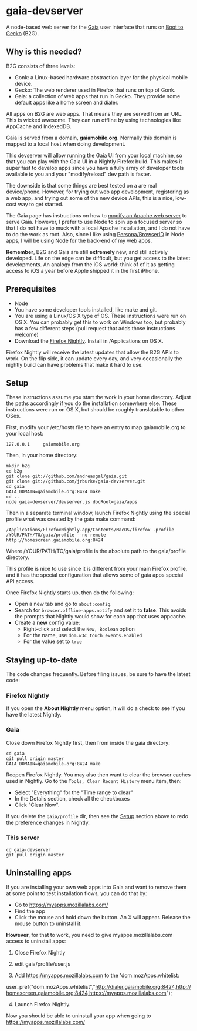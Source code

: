 # gaia-devserver

A node-based web server for the [Gaia](https://wiki.mozilla.org/Gaia) user
interface that runs on [Boot to Gecko](https://wiki.mozilla.org/B2G) (B2G).

## Why is this needed? <a name="why"></a>

B2G consists of three levels:

* Gonk: a Linux-based hardware abstraction layer for the physical mobile device.
* Gecko: The web renderer used in Firefox that runs on top of Gonk.
* Gaia: a collection of web apps that run in Gecko. They provide some default
  apps like a home screen and dialer.

All apps on B2G are web apps. That means they are served from an URL. This is
wicked awesome. They can run offline by using technologies like AppCache and
IndexedDB.

Gaia is served from a domain, **gaiamobile.org**. Normally this domain is
mapped to a local host when doing development.

This devserver will allow running the Gaia UI from your local machine, so that
you can play with the Gaia UI in a Nightly Firefox build. This makes it super
fast to develop apps since you have a fully array of developer tools available
to you and your "modify/reload" dev path is faster.

The downside is that some things are best tested on a are real device/phone.
However, for trying out web app development, registering as a web app, and
trying out some of the new device APIs, this is a nice, low-cost way to get
started.

The Gaia page has instructions on how to
[modify an Apache web server](https://wiki.mozilla.org/Gaia/Hacking#Hosting_Gaia_using_Apache)
to serve Gaia. However, I prefer to use Node to spin up a focused server so that
I do not have to muck with a local Apache installation, and I do not have to do
the work as root. Also, since I like using
[Persona/BrowserID](http://www.mozilla.org/en-US/persona/) in Node apps, I
will be using Node for the back-end of my web apps.

**Remember**, B2G and Gaia are still **extremely** new, and still actively
developed. Life on the edge can be difficult, but you get access to the latest
developments. An analogy from the iOS world: think of of it as getting access
to iOS a year before Apple shipped it in the first iPhone.

## Prerequisites <a name="prerequisites"></a>

* Node
* You have some developer tools installed, like make and git.
* You are using a Linux/OS X type of OS. These instructions were run on OS X.
  You can probably get this to work on Windows too, but probably has a few
  different steps (pull request that adds those instructions welcome)
* Download the [Firefox Nightly](http://nightly.mozilla.org/).
  Install in /Applications on OS X.

Firefox Nightly will receive the latest updates that allow the B2G APIs to work.
On the flip side, it can update every day, and very occasionally the nightly
build can have problems that make it hard to use.

## Setup <a name="setup"></a>

These instructions assume you start the work in your home directory. Adjust
the paths accordingly if you do the installation somewhere else. These
instructions were run on OS X, but should be roughly translatable to other OSes.

First, modify your /etc/hosts file to have an entry to map gaiamobile.org to
your local host:

    127.0.0.1     gaiamobile.org

Then, in your home directory:

    mkdir b2g
    cd b2g
    git clone git://github.com/andreasgal/gaia.git
    git clone git://github.com/jrburke/gaia-devserver.git
    cd gaia
    GAIA_DOMAIN=gaiamobile.org:8424 make
    cd ..
    node gaia-devserver/devserver.js docRoot=gaia/apps

Then in a separate terminal window, launch Firefox Nightly using the special
profile what was created by the gaia make command:

    /Applications/FirefoxNightly.app/Contents/MacOS/firefox -profile /YOUR/PATH/TO/gaia/profile --no-remote http://homescreen.gaiamobile.org:8424

Where /YOUR/PATH/TO/gaia/profile is the absolute path to the gaia/profile
directory.

This profile is nice to use since it is different from your main Firefox
profile, and it has the special configuration that allows some of gaia apps
special API access.

Once Firefox Nightly starts up, then do the following:

* Open a new tab and go to `about:config`.
* Search for `browser.offline-apps.notify` and set it to **false**. This
  avoids the prompts that Nightly would show for each app that uses appcache.
* Create a **new** config value:
    * Right-click and select the `New, Boolean` option
    * For the name, use `dom.w3c_touch_events.enabled`
    * For the value set to `true`

## Staying up-to-date <a name="updating"></a>

The code changes frequently. Before filing issues, be sure to have the latest
code:

### Firefox Nightly

If you open the **About Nightly** menu option, it will do a check to see if you
have the latest Nightly.

### Gaia

Close down Firefox Nightly first, then from inside the gaia directory:

    cd gaia
    git pull origin master
    GAIA_DOMAIN=gaiamobile.org:8424 make

Reopen Firefox Nightly. You may also then want to clear the browser caches used
in Nightly. Go to the `Tools, Clear Recent History` menu item, then:

* Select "Everything" for the "Time range to clear"
* In the Details section, check all the checkboxes
* Click "Clear Now".

If you delete the `gaia/profile` dir, then see the <a href="#setup">Setup</a>
section above to redo the preference changes in Nightly.

### This server

    cd gaia-devserver
    git pull origin master

## Uninstalling apps <a name="uninstalling"></a>

If you are installing your own web apps into Gaia and want to remove them at
some point to test installation flows, you can do that by:

* Go to https://myapps.mozillalabs.com/
* Find the app
* Click the mouse and hold down the button. An X will appear. Release the
mouse button to uninstall it.

**However**, for that to work, you need to give myapps.mozillalabs.com access
to uninstall apps:

1) Close Firefox Nightly

2) edit gaia/profile/user.js

3) Add https://myapps.mozillalabs.com to the 'dom.mozApps.whitelist:

user_pref("dom.mozApps.whitelist","http://dialer.gaiamobile.org:8424,http://homescreen.gaiamobile.org:8424,https://myapps.mozillalabs.com");

4) Launch Firefox Nightly.

Now you should be able to uninstall your app when going to https://myapps.mozillalabs.com/ 

